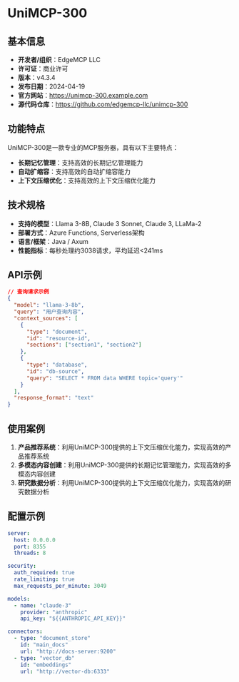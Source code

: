 # UniMCP-300

## 基本信息

- **开发者/组织**：EdgeMCP LLC
- **许可证**：商业许可
- **版本**：v4.3.4
- **发布日期**：2024-04-19
- **官方网站**：https://unimcp-300.example.com
- **源代码仓库**：https://github.com/edgemcp-llc/unimcp-300

## 功能特点

UniMCP-300是一款专业的MCP服务器，具有以下主要特点：

- **长期记忆管理**：支持高效的长期记忆管理能力
- **自动扩缩容**：支持高效的自动扩缩容能力
- **上下文压缩优化**：支持高效的上下文压缩优化能力


## 技术规格

- **支持的模型**：Llama 3-8B, Claude 3 Sonnet, Claude 3, LLaMa-2
- **部署方式**：Azure Functions, Serverless架构
- **语言/框架**：Java / Axum
- **性能指标**：每秒处理约3038请求，平均延迟<241ms

## API示例

```json
// 查询请求示例
{
  "model": "llama-3-8b",
  "query": "用户查询内容",
  "context_sources": [
    {
      "type": "document",
      "id": "resource-id",
      "sections": ["section1", "section2"]
    },
    {
      "type": "database",
      "id": "db-source",
      "query": "SELECT * FROM data WHERE topic='query'"
    }
  ],
  "response_format": "text"
}
```

## 使用案例

1. **产品推荐系统**：利用UniMCP-300提供的上下文压缩优化能力，实现高效的产品推荐系统
2. **多模态内容创建**：利用UniMCP-300提供的长期记忆管理能力，实现高效的多模态内容创建
3. **研究数据分析**：利用UniMCP-300提供的上下文压缩优化能力，实现高效的研究数据分析


## 配置示例

```yaml
server:
  host: 0.0.0.0
  port: 8355
  threads: 8

security:
  auth_required: true
  rate_limiting: true
  max_requests_per_minute: 3049

models:
  - name: "claude-3"
    provider: "anthropic"
    api_key: "${{ANTHROPIC_API_KEY}}"

connectors:
  - type: "document_store"
    id: "main_docs"
    url: "http://docs-server:9200"
  - type: "vector_db"
    id: "embeddings"
    url: "http://vector-db:6333"
```